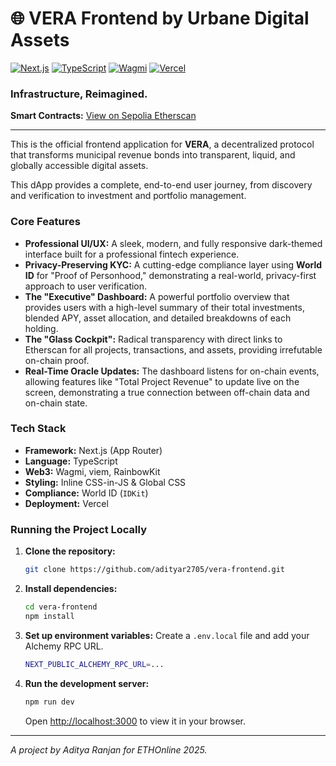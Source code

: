 # 🌐 VERA Frontend by Urbane Digital Assets

[![Next.js](https://img.shields.io/badge/Next.js-000000?style=for-the-badge&logo=nextdotjs&logoColor=white)](https://nextjs.org/)
[![TypeScript](https://img.shields.io/badge/TypeScript-3178C6?style=for-the-badge&logo=typescript&logoColor=white)](https://www.typescriptlang.org/)
[![Wagmi](https://img.shields.io/badge/Wagmi-black?style=for-the-badge&logo=wagmi&logoColor=white)](https://wagmi.sh/)
[![Vercel](https://img.shields.io/badge/Vercel-000000?style=for-the-badge&logo=vercel&logoColor=white)](https://vercel.com)

### Infrastructure, Reimagined.

**Smart Contracts:** [View on Sepolia Etherscan](https://sepolia.etherscan.io/address/0x5a53fB9862021a8e6468fa47CF6a49cA858C8C87)

---

This is the official frontend application for **VERA**, a decentralized protocol that transforms municipal revenue bonds into transparent, liquid, and globally accessible digital assets.

This dApp provides a complete, end-to-end user journey, from discovery and verification to investment and portfolio management.

### **Core Features**

-   **Professional UI/UX:** A sleek, modern, and fully responsive dark-themed interface built for a professional fintech experience.
-   **Privacy-Preserving KYC:** A cutting-edge compliance layer using **World ID** for "Proof of Personhood," demonstrating a real-world, privacy-first approach to user verification.
-   **The "Executive" Dashboard:** A powerful portfolio overview that provides users with a high-level summary of their total investments, blended APY, asset allocation, and detailed breakdowns of each holding.
-   **The "Glass Cockpit":** Radical transparency with direct links to Etherscan for all projects, transactions, and assets, providing irrefutable on-chain proof.
-   **Real-Time Oracle Updates:** The dashboard listens for on-chain events, allowing features like "Total Project Revenue" to update live on the screen, demonstrating a true connection between off-chain data and on-chain state.

### **Tech Stack**

-   **Framework:** Next.js (App Router)
-   **Language:** TypeScript
-   **Web3:** Wagmi, viem, RainbowKit
-   **Styling:** Inline CSS-in-JS & Global CSS
-   **Compliance:** World ID (`IDKit`)
-   **Deployment:** Vercel

### **Running the Project Locally**

1.  **Clone the repository:**
    ```bash
    git clone https://github.com/adityar2705/vera-frontend.git
    ```

2.  **Install dependencies:**
    ```bash
    cd vera-frontend
    npm install
    ```

3.  **Set up environment variables:**
    Create a `.env.local` file and add your Alchemy RPC URL.
    ```bash
    NEXT_PUBLIC_ALCHEMY_RPC_URL=...
    ```

4.  **Run the development server:**
    ```bash
    npm run dev
    ```
    Open [http://localhost:3000](http://localhost:3000) to view it in your browser.

---
*A project by Aditya Ranjan for ETHOnline 2025.*
